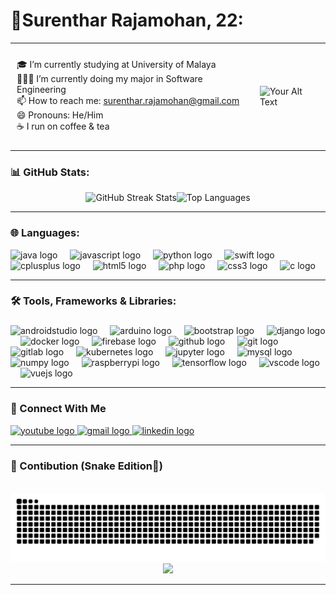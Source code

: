 # 💫Surenthar Rajamohan, 22:

<table  style="width: 100%;  ">
  <tr>
    <td style="text-align: left; padding: 10px;"> 
      <p align="left">
        🎓 I’m currently studying at University of Malaya<br>
        👨🏻‍💻 I’m currently doing my major in Software Engineering<br>
        📫 How to reach me: <a href="mailto:surenthar.rajamohan@gmail.com">surenthar.rajamohan@gmail.com<a><br>
        😄 Pronouns: He/Him<br>
        ☕ I run on coffee & tea
      </p>
    </td>
    <td style="padding: 10px;">
      <img height="200" src="https://i.pinimg.com/originals/e4/26/70/e426702edf874b181aced1e2fa5c6cde.gif" alt="Your Alt Text">
    </td>
  </tr>
</table>



###
<!-- 
<div align="center">
  <img src="https://github-readme-stats.vercel.app/api?username=SurentharRajamohan&hide_title=false&hide_rank=false&show_icons=true&include_all_commits=true&count_private=true&disable_animations=false&theme=dracula&locale=en&hide_border=false" height="150" alt="stats graph"  />
  
  <img src="https://github-readme-stats.vercel.app/api/top-langs?username=SurentharRajamohan&locale=en&hide_title=false&layout=compact&card_width=320&langs_count=5&theme=dracula&hide_border=false" height="150" alt="languages graph"  />
</div> -->

### 📊 GitHub Stats:
<div style="display: flex; justify-content: center; align-items: center; width: 100%;">
  <!-- <img src="https://github-readme-stats.vercel.app/api?username=SurentharRajamohan&theme=gruvbox&hide_border=false&include_all_commits=true&count_private=true" alt="GitHub Stats" /> -->
   <img src="https://github-readme-streak-stats.herokuapp.com/?user=SurentharRajamohan&theme=gruvbox&hide_border=false" alt="GitHub Streak Stats" />
  <img src="https://github-readme-stats.vercel.app/api/top-langs/?username=SurentharRajamohan&theme=gruvbox&hide_border=false&include_all_commits=true&count_private=true&layout=compact" alt="Top Languages" />
</div>
<hr>

### 🌐 Languages:


<div align="left">
  <img src="https://cdn.jsdelivr.net/gh/devicons/devicon/icons/java/java-original.svg" height="30" alt="java logo"  />
  <img width="12" />
  <img src="https://cdn.jsdelivr.net/gh/devicons/devicon/icons/javascript/javascript-original.svg" height="30" alt="javascript logo"  />
  <img width="12" />
  <img src="https://cdn.jsdelivr.net/gh/devicons/devicon/icons/python/python-original.svg" height="30" alt="python logo"  />
  <img width="12" />
  <img src="https://cdn.jsdelivr.net/gh/devicons/devicon/icons/swift/swift-original.svg" height="30" alt="swift logo"  />
  <img width="12" />
  <img src="https://cdn.jsdelivr.net/gh/devicons/devicon/icons/cplusplus/cplusplus-original.svg" height="30" alt="cplusplus logo"  />
  <img width="12" />
  <img src="https://cdn.jsdelivr.net/gh/devicons/devicon/icons/html5/html5-original.svg" height="30" alt="html5 logo"  />
  <img width="12" />
  <img src="https://cdn.jsdelivr.net/gh/devicons/devicon/icons/php/php-original.svg" height="30" alt="php logo"  />
  <img width="12" />
  <img src="https://cdn.jsdelivr.net/gh/devicons/devicon/icons/css3/css3-original.svg" height="30" alt="css3 logo"  />
  <img width="12" />
  <img src="https://cdn.jsdelivr.net/gh/devicons/devicon/icons/c/c-original.svg" height="30" alt="c logo"  />
</div>
<hr>

###
### 🛠️ Tools, Frameworks & Libraries:
###

<div align="left">
  <img src="https://cdn.jsdelivr.net/gh/devicons/devicon/icons/androidstudio/androidstudio-original.svg" height="30" alt="androidstudio logo"  />
  <img width="12" />
  <img src="https://cdn.jsdelivr.net/gh/devicons/devicon/icons/arduino/arduino-original.svg" height="30" alt="arduino logo"  />
  <img width="12" />
  <img src="https://cdn.jsdelivr.net/gh/devicons/devicon/icons/bootstrap/bootstrap-original.svg" height="30" alt="bootstrap logo"  />
  <img width="12" />
  <img src="https://cdn.jsdelivr.net/gh/devicons/devicon/icons/django/django-plain.svg" height="30" alt="django logo"  />
  <img width="12" />
  <img src="https://cdn.jsdelivr.net/gh/devicons/devicon/icons/docker/docker-original.svg" height="30" alt="docker logo"  />
  <img width="12" />
  <img src="https://cdn.jsdelivr.net/gh/devicons/devicon/icons/firebase/firebase-plain.svg" height="30" alt="firebase logo"  />
  <img width="12" />
  <img src="https://cdn.jsdelivr.net/gh/devicons/devicon/icons/github/github-original.svg" height="30" alt="github logo"  />
  <img width="12" />
  <img src="https://cdn.jsdelivr.net/gh/devicons/devicon/icons/git/git-original.svg" height="30" alt="git logo"  />
  <img width="12" />
  <img src="https://cdn.jsdelivr.net/gh/devicons/devicon/icons/gitlab/gitlab-original.svg" height="30" alt="gitlab logo"  />
  <img width="12" />
  <img src="https://cdn.jsdelivr.net/gh/devicons/devicon/icons/kubernetes/kubernetes-plain.svg" height="30" alt="kubernetes logo"  />
  <img width="12" />
  <img src="https://cdn.jsdelivr.net/gh/devicons/devicon/icons/jupyter/jupyter-original.svg" height="30" alt="jupyter logo"  />
   <img width="12" />
  <img src="https://cdn.jsdelivr.net/gh/devicons/devicon/icons/mysql/mysql-original.svg" height="30" alt="mysql logo"  />
  <img width="12" />
  <img src="https://cdn.jsdelivr.net/gh/devicons/devicon/icons/numpy/numpy-original.svg" height="30" alt="numpy logo"  />
  <img width="12" />
  <img src="https://cdn.jsdelivr.net/gh/devicons/devicon/icons/raspberrypi/raspberrypi-original.svg" height="30" alt="raspberrypi logo"  />
  <img width="12" />
  <img src="https://cdn.jsdelivr.net/gh/devicons/devicon/icons/tensorflow/tensorflow-original.svg" height="30" alt="tensorflow logo"  />
  <img width="12" />
  <img src="https://cdn.jsdelivr.net/gh/devicons/devicon/icons/vscode/vscode-original.svg" height="30" alt="vscode logo"  />
  <img width="12" />
  <img src="https://cdn.jsdelivr.net/gh/devicons/devicon/icons/vuejs/vuejs-original.svg" height="30" alt="vuejs logo"  />
</div>
<!--
### 🏆 GitHub Trophies
![](https://github-profile-trophy.vercel.app/?username=SurentharRajamohan&theme=onestar&no-frame=false&no-bg=false&margin-w=4)
-->
<hr>

### 🤝 Connect With Me

<div align="left">
  <a href="https://www.youtube.com/@surentharrajamohan8185" target="_blank">
    <img src="https://img.shields.io/static/v1?message=Youtube&logo=youtube&label=&color=FF0000&logoColor=white&labelColor=&style=for-the-badge" height="35" alt="youtube logo"  />
  </a>
<a href="mailto:surenthar.rajamohan@gmail.com" target="_blank">
  <img src="https://img.shields.io/static/v1?message=Gmail&logo=gmail&label=&color=D14836&logoColor=white&labelColor=&style=for-the-badge" height="35" alt="gmail logo"  />
</a>
<a href="https://my.linkedin.com/in/surenthar-rajamohan" target="_blank">
  <img src="https://img.shields.io/static/v1?message=LinkedIn&logo=linkedin&label=&color=0077B5&logoColor=white&labelColor=&style=for-the-badge" height="35" alt="linkedin logo"  />
</a>
</div>
<hr>

### 🐍 Contibution (Snake Edition🤣)
<br clear="both">

<img src="https://raw.githubusercontent.com/SurentharRajamohan/SurentharRajamohan/output/snake.svg" alt="Snake animation" />

<div align="center">
  <img src="https://profile-counter.glitch.me/SurentharRajamohan/count.svg?"  />
</div>

<hr>


###



###
